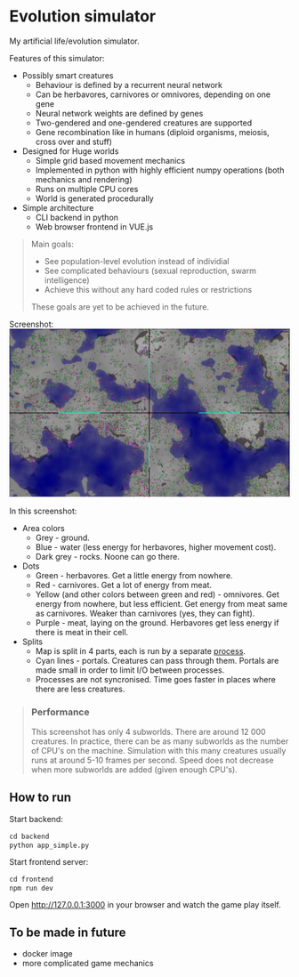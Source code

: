 # Evolution simulator

My artificial life/evolution simulator.

Features of this simulator:
* Possibly smart creatures
    * Behaviour is defined by a recurrent neural network
    * Can be herbavores, carnivores or omnivores, depending on one gene
    * Neural network weights are defined by genes
    * Two-gendered and one-gendered creatures are supported
    * Gene recombination like in humans (diploid organisms, meiosis, cross over and stuff)
* Designed for Huge worlds
    * Simple grid based movement mechanics
    * Implemented in python with highly efficient numpy operations (both mechanics and rendering)
    * Runs on multiple CPU cores
    * World is generated procedurally
* Simple architecture
    * CLI backend in python
    * Web browser frontend in VUE.js

>Main goals:
>* See population-level evolution instead of individial
>* See complicated behaviours (sexual reproduction, swarm intelligence)
>* Achieve this without any hard coded rules or restrictions
> 
> These goals are yet to be achieved in the future.

Screenshot:
![](example.png)

In this screenshot:
* Area colors
    * Grey - ground.
    * Blue - water (less energy for herbavores, higher movement cost).
    * Dark grey - rocks. Noone can go there.
* Dots
    * Green - herbavores. Get a little energy from nowhere.
    * Red - carnivores. Get a lot of energy from meat.
    * Yellow (and other colors between green and red) - omnivores. Get energy from nowhere, but less efficient. Get energy from meat same as carnivores. Weaker than carnivores (yes, they can fight).
    * Purple - meat, laying on the ground. Herbavores get less energy if there is meat in their cell.
* Splits
    * Map is split in 4 parts, each is run by a separate [process](https://docs.python.org/3/library/multiprocessing.html#the-process-class).
    * Cyan lines - portals. Creatures can pass through them. Portals are made small in order to limit I/O between processes.
    * Processes are not syncronised. Time goes faster in places where there are less creatures.

> ### Performance
> This screenshot has only 4 subworlds. There are around 12 000 creatures. In practice, there can be as many subworlds as the number of CPU's on the machine. Simulation with this many creatures usually runs at around 5-10 frames per second. Speed does not decrease when more subworlds are added (given enough CPU's).

## How to run
Start backend:

```
cd backend
python app_simple.py
```

Start frontend server:

```
cd frontend
npm run dev
```

Open http://127.0.0.1:3000 in your browser and watch the game play itself.

## To be made in future
* docker image
* more complicated game mechanics